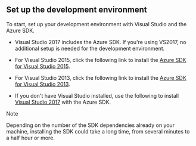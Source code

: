 ## <a name="setupdevenv"></a>Set up the development environment
To start, set up your development environment with Visual Studio and the Azure SDK.

- Visual Studio 2017 includes the Azure SDK. If you're using VS2017, no additional setup is needed for the development environment.
- For Visual Studio 2015, click the following link to install the [Azure SDK for Visual Studio 2015](http://go.microsoft.com/fwlink/?linkid=518003).
- For Visual Studio 2013, click the following link to install the [Azure SDK for Visual Studio 2013](http://go.microsoft.com/fwlink/?LinkID=324322).

- If you don't have Visual Studio installed, use the following to install [Visual Studio 2017](https://www.visualstudio.com/) with the Azure SDK.

> [!NOTE]
> Depending on the number of the SDK dependencies already on your machine, installing the SDK could take a long time, from several minutes to a half hour or more.
>
>

